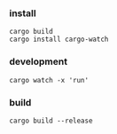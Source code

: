 ### install 
```
cargo build 
cargo install cargo-watch 
```

### development
```
cargo watch -x 'run'
```

### build
```
cargo build --release
```
